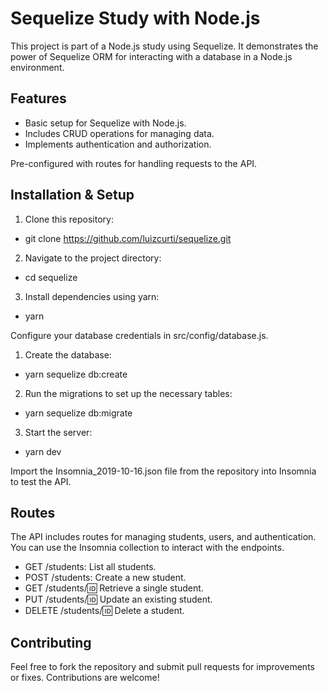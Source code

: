 # Sequelize Study with Node.js
This project is part of a Node.js study using Sequelize. It demonstrates the power of Sequelize ORM for interacting with a database in a Node.js environment.

## Features
- Basic setup for Sequelize with Node.js.
- Includes CRUD operations for managing data.
- Implements authentication and authorization.

Pre-configured with routes for handling requests to the API.

## Installation & Setup

1. Clone this repository:
* git clone https://github.com/luizcurti/sequelize.git

2. Navigate to the project directory:
* cd sequelize

3. Install dependencies using yarn:
* yarn

Configure your database credentials in src/config/database.js.

1. Create the database:
* yarn sequelize db:create

2. Run the migrations to set up the necessary tables:
* yarn sequelize db:migrate

3. Start the server:
* yarn dev

Import the Insomnia_2019-10-16.json file from the repository into Insomnia to test the API.

## Routes
The API includes routes for managing students, users, and authentication. You can use the Insomnia collection to interact with the endpoints.

* GET /students: List all students.
* POST /students: Create a new student.
* GET /students/:id: Retrieve a single student.
* PUT /students/:id: Update an existing student.
* DELETE /students/:id: Delete a student.

## Contributing
Feel free to fork the repository and submit pull requests for improvements or fixes. Contributions are welcome!